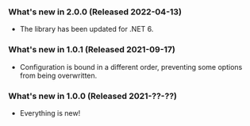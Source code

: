 ### What's new in 2.0.0 (Released 2022-04-13)

* The library has been updated for .NET 6.

### What's new in 1.0.1 (Released 2021-09-17)

* Configuration is bound in a different order, preventing some options from being overwritten.

### What's new in 1.0.0 (Released 2021-??-??)

* Everything is new!
